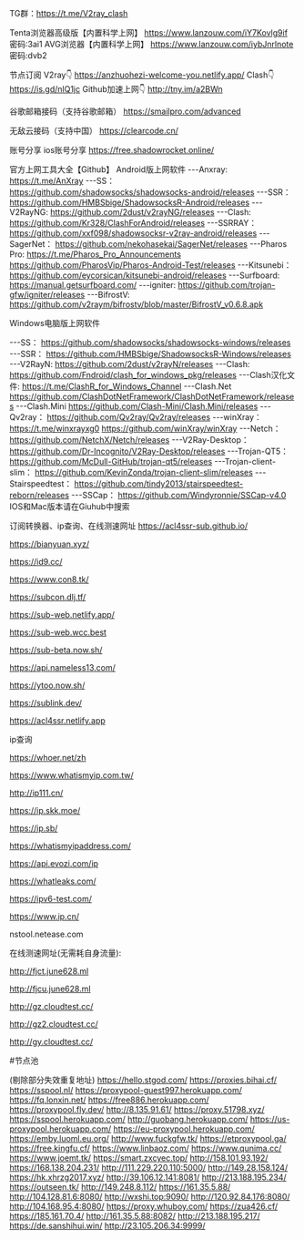 TG群：https://t.me/V2ray_clash

Tenta浏览器高级版【内置科学上网】
https://www.lanzouw.com/iY7Kovlg9if
密码:3ai1
AVG浏览器【内置科学上网】
https://www.lanzouw.com/iybJnrlnote
密码:dvb2

节点订阅
V2ray👇
https://anzhuohezi-welcome-you.netlify.app/
Clash👇
https://is.gd/nlQ1jc
Github加速上网👇
http://tny.im/a2BWn

谷歌邮箱接码（支持谷歌邮箱）
https://smailpro.com/advanced

无敌云接码（支持中国）
https://clearcode.cn/

账号分享
ios账号分享
https://free.shadowrocket.online/

官方上网工具大全【Github】
Android版上网软件
---Anxray:
https://t.me/AnXray
---SS：
https://github.com/shadowsocks/shadowsocks-android/releases
---SSR：
https://github.com/HMBSbige/ShadowsocksR-Android/releases
---V2RayNG:
https://github.com/2dust/v2rayNG/releases
---Clash:
https://github.com/Kr328/ClashForAndroid/releases
---SSRRAY：
https://github.com/xxf098/shadowsocksr-v2ray-android/releases
---SagerNet：
https://github.com/nekohasekai/SagerNet/releases
---Pharos Pro:
https://t.me/Pharos_Pro_Announcements
https://github.com/PharosVip/Pharos-Android-Test/releases
---Kitsunebi：
https://github.com/eycorsican/kitsunebi-android/releases
---Surfboard:
https://manual.getsurfboard.com/
---igniter:
https://github.com/trojan-gfw/igniter/releases
---BifrostV:
https://github.com/v2raym/bifrostv/blob/master/BifrostV_v0.6.8.apk

Windows电脑版上网软件

---SS：
https://github.com/shadowsocks/shadowsocks-windows/releases
---SSR：
https://github.com/HMBSbige/ShadowsocksR-Windows/releases
---V2RayN:
https://github.com/2dust/v2rayN/releases
---Clash:
https://github.com/Fndroid/clash_for_windows_pkg/releases
---Clash汉化文件:
https://t.me/ClashR_for_Windows_Channel
---Clash.Net
https://github.com/ClashDotNetFramework/ClashDotNetFramework/releases
---Clash.Mini
https://github.com/Clash-Mini/Clash.Mini/releases
---Qv2ray：
https://github.com/Qv2ray/Qv2ray/releases
---winXray：
https://t.me/winxrayxg0
https://github.com/winXray/winXray
---Netch：
https://github.com/NetchX/Netch/releases
---V2Ray-Desktop：
https://github.com/Dr-Incognito/V2Ray-Desktop/releases
---Trojan-QT5：
https://github.com/McDull-GitHub/trojan-qt5/releases
---Trojan-client-slim：
https://github.com/KevinZonda/trojan-client-slim/releases
---Stairspeedtest：
https://github.com/tindy2013/stairspeedtest-reborn/releases
---SSCap：
https://github.com/Windyronnie/SSCap-v4.0
IOS和Mac版本请在Giuhub中搜索


订阅转换器、ip查询、在线测速网址
https://acl4ssr-sub.github.io/

https://bianyuan.xyz/

https://id9.cc/

https://www.con8.tk/

https://subcon.dlj.tf/

https://sub-web.netlify.app/

https://sub-web.wcc.best

https://sub-beta.now.sh/

https://api.nameless13.com/

https://ytoo.now.sh/

https://sublink.dev/

https://acl4ssr.netlify.app

ip查询

https://whoer.net/zh

https://www.whatismyip.com.tw/

http://ip111.cn/

https://ip.skk.moe/

https://ip.sb/

https://whatismyipaddress.com/

https://api.evozi.com/ip

https://whatleaks.com/

https://ipv6-test.com/

https://www.ip.cn/

nstool.netease.com


在线测速网址(无需耗自身流量):

http://fjct.june628.ml

http://fjcu.june628.ml

http://gz.cloudtest.cc/

http://gz2.cloudtest.cc/

http://gy.cloudtest.cc/

#节点池 

(剔除部分失效重复地址)
https://hello.stgod.com/
https://proxies.bihai.cf/
https://sspool.nl/
https://proxypool-guest997.herokuapp.com/
https://fq.lonxin.net/
https://free886.herokuapp.com/
https://proxypool.fly.dev/
http://8.135.91.61/
https://proxy.51798.xyz/
https://sspool.herokuapp.com/
http://guobang.herokuapp.com/
https://us-proxypool.herokuapp.com/
https://eu-proxypool.herokuapp.com/
https://emby.luoml.eu.org/
http://www.fuckgfw.tk/
https://etproxypool.ga/
https://free.kingfu.cf/
https://www.linbaoz.com/
https://www.qunima.cc/
https://www.joemt.tk/
https://smart.zxcyec.top/
http://158.101.93.192/
https://168.138.204.231/
http://111.229.220.110:5000/
http://149.28.158.124/
https://hk.xhrzg2017.xyz/
http://39.106.12.141:8081/
http://213.188.195.234/
https://outseen.tk/
http://149.248.8.112/
https://161.35.5.88/
http://104.128.81.6:8080/
http://wxshi.top:9090/
http://120.92.84.176:8080/
http://104.168.95.4:8080/
https://proxy.whuboy.com/
https://zua426.cf/
https://185.161.70.4/
http://161.35.5.88:8082/
http://213.188.195.217/
https://de.sanshihui.win/
http://23.105.206.34:9999/
